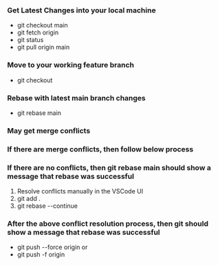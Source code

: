 ### Get Latest Changes into your local machine
- git checkout main
- git fetch origin
- git status
- git pull origin main


### Move to your working feature branch
- git checkout <feature-branch-name>
### Rebase with latest main branch changes
- git rebase main
### May get merge conflicts
### If there are merge conflicts, then follow below process
### If there are no conflicts, then git rebase main should show a message that rebase was successful
1. Resolve conflicts manually in the VSCode UI
2. git add .
3. git rebase --continue
### After the above conflict resolution process,  then git should show a message that rebase was successful
- git push --force origin <feature-branch-name>
or
- git push -f origin <feature-branch-name>
 

